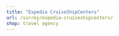 ```yaml
---
title: "Expedia CruiseShipCenters"
url: /surrey/expedia-cruiseshipcenters/
shop: travel agency
---
```

